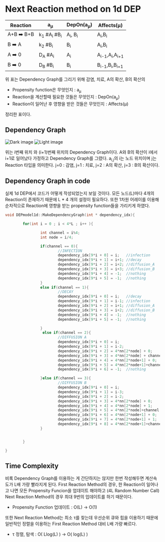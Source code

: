 # Next Reaction method on 1d DEP

| Reaction | a<sub>&mu;</sub> | DepOn(a<sub>&mu;</sub>)| Affects(&mu;)|
| ------------ | ------------- | -----------------|----------|
| A+B :arrow_right: B+B |  k<sub>1</sub> #A<sub>i</sub> #B<sub>i</sub>| A<sub>i</sub>, B<sub>i</sub>|A<sub>i</sub>,B<sub>i</sub>|
| B :arrow_right: A |  k<sub>2</sub> #B<sub>i</sub>  |B<sub>i</sub>|A<sub>i</sub>,B<sub>i</sub> |
| A :arrow_right: 0 |  D<sub>A</sub> #A<sub>i</sub>  |A<sub>i</sub>| A<sub>i-1</sub>,A<sub>i</sub>,A<sub>i+1</sub> |
| B :arrow_right: 0 |  D<sub>B</sub> #B<sub>i</sub>  |B<sub>i</sub>| B<sub>i-1</sub>,B<sub>i</sub>,B<sub>i+1</sub> |

위 표는 Dependency Graph를 그리기 위해 감염, 치료, A의 확산, B의 확산의 
- Propensity function은 무엇인지 : a<sub>&mu;</sub>
- Reaction을 계산할때 필요한 것들은 무엇인지 : DepOn(a<sub>&mu;</sub>)
- Reaction이 일어난 후 영향을 받은 것들은 무엇인지 : Affects(&mu;)

정리한 표이다.


Dependency Graph
-----

![Dark image](https://user-images.githubusercontent.com/68416208/169630782-7e81ea8f-7ffb-4343-8c54-166a28aa7426.png#gh-dark-mode-only)
![Light image](https://user-images.githubusercontent.com/68416208/169630794-747f81f2-dbbc-4a90-bfed-97456ba82621.png#gh-light-mode-only)

위는 i번째 위치 와 (i+1)번째 위치의 Dependency Graph이다. A와 B의 확산이 i에서 i+1로 일어났다 가정하고 Dependency Graph를 그렸다. a<sub>i,j</sub>의 i는 노드 위치이며 j는 Reaction 타입을 의미한다. j=0 : 감염, j=1 : 치료, j=2 : A의 확산, j=3 : B의 확산이다.


Dependency Graph in code
-----

실제 1d DEP에서 코드가 어떻게 작성되었는지 보일 것이다. 모든 노드(L)마다 4개의 Reaction이 존재하기 때문에 L * 4 개의 설정이 필요하다. 또한 1차원 어레이를 이용해 순차적으로 Reaction에 영향을 받는 propensity function들을 가리키게 하였다.

```c++
void DEPmodel1d::MakeDependencyGraph(int * dependency_idx){

        for(int i = 0 ; i < 4*L ; i++ ){

                int channel = i%4;
                int node = i/4;

                if(channel == 0){
                        //INFECTION
                        dependency_idx[9*i + 0] = i;   //infection
                        dependency_idx[9*i + 1] = i+1; //decay
                        dependency_idx[9*i + 2] = i+2; //diffusion_A
                        dependency_idx[9*i + 3] = i+3; //diffusion_B
                        dependency_idx[9*i + 4] = -1;  //nothing
                        dependency_idx[9*i + 5] = -1;  //nothing
                }
                else if(channel == 1){
                        //DECAY
                        dependency_idx[9*i + 0] = i;   //decay
                        dependency_idx[9*i + 1] = i-1; //infection
                        dependency_idx[9*i + 2] = i+1; //diffusion_A
                        dependency_idx[9*i + 3] = i+2; //diffusion_B
                        dependency_idx[9*i + 4] = -1;  //nothing
                        dependency_idx[9*i + 5] = -1;  //nothing

                }
                 else if(channel == 2){
                        //DIFFUSION A
                        dependency_idx[9*i + 0] = i;                      //diffusion_A
                        dependency_idx[9*i + 1] = i-2;                    //infection
                        dependency_idx[9*i + 2] = 4*nn[2*node] + 0;       //infection left
                        dependency_idx[9*i + 3] = 4*nn[2*node] + channel; //diffusion_A, left
                        dependency_idx[9*i + 4] = 4*nn[2*node+1] + 0;     //infection right
                        dependency_idx[9*i + 5] = 4*nn[2*node+1]+channel; //diffusion_A, right
                        dependency_idx[9*i + 6] = -1;  //nothing

                }else if(channel == 3){
                        //DIFFUSION B
                        dependency_idx[9*i + 0] = i;                      //diffusion_B
                        dependency_idx[9*i + 1] = i-3;                    //infection
                        dependency_idx[9*i + 2] = i-2;                    //decay
                        dependency_idx[9*i + 3] = 4*nn[2*node] + 0;       //infection left
                        dependency_idx[9*i + 4] = 4*nn[2*node] + 1;       //decay left
                        dependency_idx[9*i + 5] = 4*nn[2*node]+channel;   //diffusion_B, left
                        dependency_idx[9*i + 6] = 4*nn[2*node+1] + 0;     //infection right
                        dependency_idx[9*i + 7] = 4*nn[2*node+1] + 1;     //decay right
                        dependency_idx[9*i + 8] = 4*nn[2*node+1]+channel; //diffusion_B, right
                }


        }

}
```

Time Complexity
----

비록 Dependency Graph를 이용하는 게 간단하지는 않지만 한번 작성해두면 계산속도가 L배 가량 빨라지게 된다. First Reaction Method의 경우, 한 Reaction이 일어나고 나면 모든 Propensity Funcion을 업데이트 해야하고 (4L Random Number Call) Next Reaction Method의 경우 최대 9번의 업데이트를 하기 때문이다.
- Propensity Function 업데이트 :  O(L) -> O(1)

또한 Next Reaction Method는 최소 &tau;를 찾는데 우선순위 큐와 힙을 이용하기 때문에 일반적인 정렬을 이용하는 First Reaction Method 대비 L배 가량 빠르다. 
- &tau; 정렬, 탐색 : O( Llog(L) ) -> O( log(L) )
